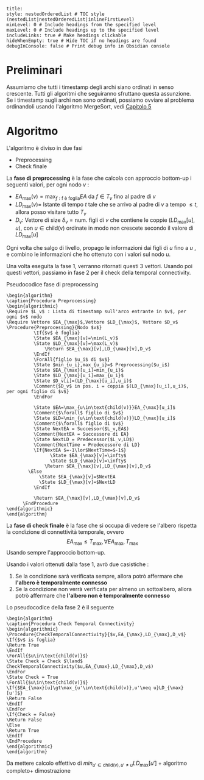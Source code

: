 ```table-of-contents
title: 
style: nestedOrderedList # TOC style (nestedList|nestedOrderedList|inlineFirstLevel)
minLevel: 0 # Include headings from the specified level
maxLevel: 0 # Include headings up to the specified level
includeLinks: true # Make headings clickable
hideWhenEmpty: true # Hide TOC if no headings are found
debugInConsole: false # Print debug info in Obsidian console
```
# Preliminari

Assumiamo che tutti i timestamp degli archi siano ordinati in senso crescente.
Tutti gli algoritmi che seguiranno sfruttano questa assunzione.
Se i timestamp sugli archi non sono ordinati, possiamo ovviare al problema ordinandoli usando l'algoritmo MergeSort, vedi [Capitolo 5](#^33fd38)
# Algoritmo

L'algoritmo è diviso in due fasi
- Preprocessing
- Check finale

La **fase di preprocessing** è la fase che calcola con approccio bottom-up i seguenti valori, per ogni nodo $v$ : 
- $EA_{\max}(v)=\max_{f:\text{f è foglia}}EA$ da $f\in T_v$ fino al padre di $v$ 
- $LD_\max(v)=$ Istante di tempo $t$ tale che se arrivo al padre di $v$ a tempo $\leq t$, allora posso visitare tutto $T_v$
- $D_v:$ Vettore di size $\delta_v=\text{num. figli di }v$ che contiene le coppie $(LD_\max[u],u)$, con $u\in\text{child(v)}$ ordinate in modo non crescete secondo il valore di $LD_\max[u]$

Ogni volta che salgo di livello, propago le informazioni dai figli di $u$ fino a $u$ , e combino le informazioni che ho ottenuto con i valori sul nodo $u$.

Una volta eseguita la fase 1, verranno ritornati questi $3$ vettori. 
Usando poi questi vettori, passiamo in fase 2 per il check della temporal connectivity.

Pseudocodice fase di preprocessing
```pseudo
\begin{algorithm}
\caption{Procedura Preprocessing}
\begin{algorithmic}
\Require $L_v$ : Lista di timestamp sull'arco entrante in $v$, per ogni $v$ nodo
\Require Vettore $EA_{\max}$,Vettore $LD_{\max}$, Vettore $D_v$
\Procedure{Preprocessing}{Nodo $v$}
	      \If{$v$ è foglia}
	      \State $EA_{\max}[v]=\min(L_v)$
	      \State $LD_{\max}[v]=\max(L_v)$
		      \Return $EA_{\max}[v],LD_{\max}[v],D_v$
          \EndIf
          \ForAll{figlio $u_i$ di $v$}
          \State $min_{u_i},max_{u_i}=$ Preprocessing($u_i$)
          \State $EA_{\max}[u_i]=min_{u_i}$
          \State $LD_{\max}[u_i]=max_{u_i}$
          \State $D_v[i]=(LD_{\max}[u_i],u_i)$
          \Comment{$D_v$ in pos. i = coppia $(LD_{\max}[u_i],u_i)$, per ogni figlio di $v$}
          \EndFor
          
          \State $EA=\max_{u\in\text{child(v)}}EA_{\max}[u_i]$
          \Comment{$\forall$ figlio di $v$}
          \State $LD=\min_{u\in\text{child(v)}}LD_{\max}[u_i]$
          \Comment{$\forall$ figlio di $v$}
          \State NextEA = Successor($L_v,EA$)
          \Comment{NextEA = Successore di EA}
          \State NextLD = Predecessor($L_v,LD$)
          \Comment{NextTime = Predecessore di LD}
          \If{NextEA $=-1\lor$NextTime=$-1$}
		        \State $EA_{\max}[v]=\infty$
		        \State $LD_{\max}[v]=\infty$
	          \Return $EA_{\max}[v],LD_{\max}[v],D_v$
	    \Else
		    \State $EA_{\max}[v]=$NextEA
		    \State $LD_{\max}[v]=$NextLD
          \EndIf
          
          \Return $EA_{\max}[v],LD_{\max}[v],D_v$
      \EndProcedure
\end{algorithmic}
\end{algorithm}
```

La **fase di check finale** è la fase che si occupa di vedere se l'albero rispetta la condizione di connettività temporale, ovvero 
$$EA_\max\leq T_{\max},\forall EA_\max,T_\max$$
Usando sempre l'approccio bottom-up.

Usando i valori ottenuti dalla fase 1, avrò due casistiche : 
1) Se la condizione sarà verificata sempre, allora potrò affermare che **l'albero è  temporalmente connesso**
2) Se la condizione non verrà verificata per almeno un sottoalbero, allora potrò affermare che **l'albero non è temporalmente connesso**

Lo pseudocodice della fase 2 è il seguente

```pseudo
\begin{algorithm}
\caption{Procedura Check Temporal Connectivity}
\begin{algorithmic}
\Procedure{CheckTemporalConnectivity}{$v,EA_{\max},LD_{\max},D_v$}
\If{$v$ is foglia}
\Return True
\EndIf
\ForAll{$u\in\text{child(v)}$}
\State Check = Check $\land$ CheckTemporalConnectivity($u,EA_{\max},LD_{\max},D_v$)
\EndFor
\State Check = True
\ForAll{$u\in\text{child(v)}$}
\If{$EA_{\max}[u]\gt\max_{u'\in\text{child(v)},u'\neq u}LD_{\max}[u']$}
\Return False
\EndIf
\EndFor
\If{Check = False}
\Return False
\Else 
\Return True
\EndIf
\EndProcedure
\end{algorithmic}
\end{algorithm}
```

Da mettere calcolo effettivo di $min_{u'\in\text{child(v)},u'\neq u}LD_{\max}[u']$ + algoritmo completo+ dimostrazione